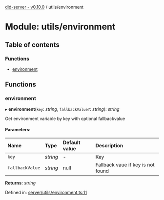 [did-server - v0.10.0](../README.md) / utils/environment

# Module: utils/environment

## Table of contents

### Functions

- [environment](utils_environment.md#environment)

## Functions

### environment

▸ **environment**(`key`: *string*, `fallbackValue?`: *string*): *string*

Get environment variable by key with optional fallbackvalue

#### Parameters:

Name | Type | Default value | Description |
:------ | :------ | :------ | :------ |
`key` | *string* | - | Key   |
`fallbackValue` | *string* | null | Fallback vaue if key is not found    |

**Returns:** *string*

Defined in: [server/utils/environment.ts:11](https://github.com/Puzzlepart/did/blob/dev/server/utils/environment.ts#L11)
